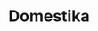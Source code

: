 # Domestika
<!--
'___  __  __ ___ _____ _  __
|   \|  \/  / __|_   _| |/ /
| |) | |\/| \__ \ | | | ' <
|___/|_|  |_|___/ |_| |_|\_\
'
Crea, comparte y aprende.
-->
